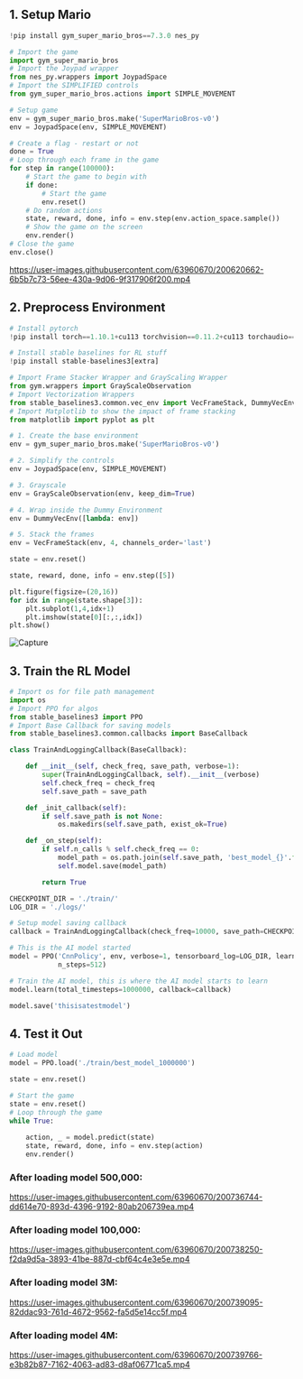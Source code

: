 ## 1. Setup Mario

```python
!pip install gym_super_mario_bros==7.3.0 nes_py
```
```python
# Import the game
import gym_super_mario_bros
# Import the Joypad wrapper
from nes_py.wrappers import JoypadSpace
# Import the SIMPLIFIED controls
from gym_super_mario_bros.actions import SIMPLE_MOVEMENT
```
```python
# Setup game
env = gym_super_mario_bros.make('SuperMarioBros-v0')
env = JoypadSpace(env, SIMPLE_MOVEMENT)
```
```python
# Create a flag - restart or not
done = True
# Loop through each frame in the game
for step in range(100000): 
    # Start the game to begin with 
    if done: 
        # Start the game
        env.reset()
    # Do random actions
    state, reward, done, info = env.step(env.action_space.sample())
    # Show the game on the screen
    env.render()
# Close the game
env.close()
```


https://user-images.githubusercontent.com/63960670/200620662-6b5b7c73-56ee-430a-9d06-9f317906f200.mp4


## 2. Preprocess Environment

```python
# Install pytorch
!pip install torch==1.10.1+cu113 torchvision==0.11.2+cu113 torchaudio===0.10.1+cu113 -f https://download.pytorch.org/whl/cu113/torch_stable.html
```
```python
# Install stable baselines for RL stuff
!pip install stable-baselines3[extra]
```
```python
# Import Frame Stacker Wrapper and GrayScaling Wrapper
from gym.wrappers import GrayScaleObservation
# Import Vectorization Wrappers
from stable_baselines3.common.vec_env import VecFrameStack, DummyVecEnv
# Import Matplotlib to show the impact of frame stacking
from matplotlib import pyplot as plt
```
```python
# 1. Create the base environment
env = gym_super_mario_bros.make('SuperMarioBros-v0')

# 2. Simplify the controls 
env = JoypadSpace(env, SIMPLE_MOVEMENT)

# 3. Grayscale
env = GrayScaleObservation(env, keep_dim=True)

# 4. Wrap inside the Dummy Environment
env = DummyVecEnv([lambda: env])

# 5. Stack the frames
env = VecFrameStack(env, 4, channels_order='last')
```
```python
state = env.reset()
```
```python
state, reward, done, info = env.step([5])
```
```python
plt.figure(figsize=(20,16))
for idx in range(state.shape[3]):
    plt.subplot(1,4,idx+1)
    plt.imshow(state[0][:,:,idx])
plt.show()
```


![Capture](https://user-images.githubusercontent.com/63960670/200667215-11e0718c-14f3-4ecd-8b1e-1959856eafe5.PNG)


## 3. Train the RL Model

```python
# Import os for file path management
import os 
# Import PPO for algos
from stable_baselines3 import PPO
# Import Base Callback for saving models
from stable_baselines3.common.callbacks import BaseCallback
```
```python
class TrainAndLoggingCallback(BaseCallback):

    def __init__(self, check_freq, save_path, verbose=1):
        super(TrainAndLoggingCallback, self).__init__(verbose)
        self.check_freq = check_freq
        self.save_path = save_path

    def _init_callback(self):
        if self.save_path is not None:
            os.makedirs(self.save_path, exist_ok=True)

    def _on_step(self):
        if self.n_calls % self.check_freq == 0:
            model_path = os.path.join(self.save_path, 'best_model_{}'.format(self.n_calls))
            self.model.save(model_path)

        return True
```        
```python
CHECKPOINT_DIR = './train/'
LOG_DIR = './logs/'
```
```python
# Setup model saving callback
callback = TrainAndLoggingCallback(check_freq=10000, save_path=CHECKPOINT_DIR)
```
```python
# This is the AI model started
model = PPO('CnnPolicy', env, verbose=1, tensorboard_log=LOG_DIR, learning_rate=0.000001, 
            n_steps=512) 
```
```python
# Train the AI model, this is where the AI model starts to learn
model.learn(total_timesteps=1000000, callback=callback)
```
```python
model.save('thisisatestmodel')
```




## 4. Test it Out

```python
# Load model
model = PPO.load('./train/best_model_1000000')
```
```python
state = env.reset()
```
```python
# Start the game 
state = env.reset()
# Loop through the game
while True: 
    
    action, _ = model.predict(state)
    state, reward, done, info = env.step(action)
    env.render()
```


### After loading model 500,000:

https://user-images.githubusercontent.com/63960670/200736744-dd614e70-893d-4396-9192-80ab206739ea.mp4


### After loading model 100,000:

https://user-images.githubusercontent.com/63960670/200738250-f2da9d5a-3893-41be-887d-cbf64c4e3e5e.mp4

### After loading model 3M:

https://user-images.githubusercontent.com/63960670/200739095-82ddac93-761d-4672-9562-fa5d5e14cc5f.mp4

### After loading model 4M:

https://user-images.githubusercontent.com/63960670/200739766-e3b82b87-7162-4063-ad83-d8af06771ca5.mp4



